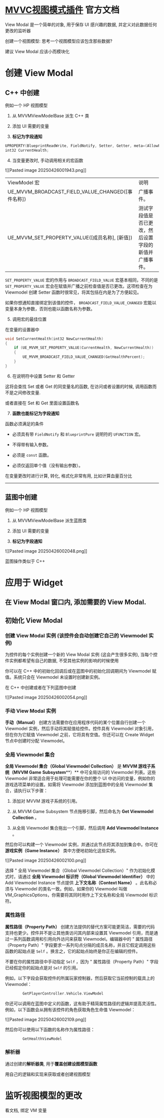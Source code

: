 # [MVVC视图模式插件](https://dev.epicgames.com/documentation/zh-cn/unreal-engine/umg-viewmodel-for-unreal-engine) 官方文档

View Modal 是一个简单的对象, 用于保存 UI 感兴趣的数据, 并定义对此数据任何更改的监听器

创建一个视图模型: 思考一个视图模型应该包含那些数据?

建议 View Modal 应该小而模块化

# 创建 View Modal

## C++ 中创建

例如一个 HP 视图模型

1. 从 MVVMViewModelBase 派生 C++ 类
    
2. 添加 UI 需要的变量

3. **标记为字段通知**

```c++
UPROPERTY(BlueprintReadWrite, FieldNotify, Setter, Getter, meta=(AllowPrivateAccess))
int32 CurrentHealth;
```

4. 当变量更改时, 手动调用相关的宏函数

![[Pasted image 20250426001943.png]]

|   |   |
|---|---|
|ViewModel 宏|说明|
|UE_MVVM_BROADCAST_FIELD_VALUE_CHANGED([事件名称])|广播事件。|
|UE_MVVM_SET_PROPERTY_VALUE([成员名称], [新值])|测试字段值是否已更改，然后设置字段的新值并广播事件。|

`SET_PROPERTY_VALUE` 宏的作用与 `BROADCAST_FIELD_VALUE` 宏基本相同，不同的是 `SET_PROPERTY_VALUE` 宏会在赋值并广播之前检查值是否已更改。这项检查在为 Viewmodel 创建 Setter 函数时很常见，将其包括在内是为了方便起见。

如果你想通知直接绑定到该值的控件， `BROADCAST_FIELD_VALUE_CHANGED` 宏能以变量本身为参数，否则也能以函数名称为参数。

5. 调用宏的最佳位置

在变量的设置器中

```c++
void SetCurrentHealth(int32 NewCurrentHealth)
{
    if (UE_MVVM_SET_PROPERTY_VALUE(CurrentHealth, NewCurrentHealth))
    {
        UE_MVVM_BROADCAST_FIELD_VALUE_CHANGED(GetHealthPercent);
    }
}
```

6. 在说明符中设置 Setter 和 Getter

这将会查找 Set 或者 Get 的同变量名的函数, 在访问或者设置的时候, 调用函数而不是之间修改变量.

或者直接在 Set 和 Get 里面设置函数名

7. **函数也能标记为字段通知**

函数必须满足的条件

- 必须具有带 `FieldNotify` 和 `BlueprintPure` 说明符的 `UFUNCTION` 宏。
    
- 不得带有输入参数。
    
- 必须是 `const` 函数。
    
- 必须仅返回单个值（没有输出参数）。

在变量更改时进行计算, 转化, 格式化非常有用, 比如计算血量百分比

---

## 蓝图中创建

例如一个 HP 视图模型

1. 从 MVVMViewModelBase 派生蓝图类
    
2. 添加 UI 需要的变量
    
3. **标记为字段通知**

![[Pasted image 20250426002048.png]]

蓝图操作类似于 C++

# 应用于 Widget

## 在 View Modal 窗口内, 添加需要的 View Modal.

## 初始化 View Modal

### 创建 View Modal 实例 (该控件会自动创建它自己的 Viewmodel 实例)

为控件的每个实例创建一个新的 View Modal 实例 (这会产生很多实例), 当每个控件实例都希望有自己的数据, 不受其他实例的影响的时候使用

你可以在 C++ 中的初始化回调后或在蓝图中的初始化回调期间为 Viewmodel 赋值。系统只会在 Viewmodel 未设置时创建新实例。

在 C++ 中创建或者在下列蓝图中创建

![[Pasted image 20250426002054.png]]

### 手动 View Modal 实例

**手动（Manual）** 创建方法需要你在应用程序代码的某个位置自行创建一个 Viewmodel 实例，然后手动将其赋值给控件。控件具有 Viewmodel 对象引用，但在你为它赋值 Viewmodel 之前，它将具有空值。你还可以在 Create Widget 节点中创建时分配 Viewmodel。

### 全局 Viewmodel 集合

**全局 Viewmodel 集合（Global Viewmodel Collection）** 是 **MVVM 游戏子系统（MVVM Game** **Subsystem****）** 中可全局访问的 Viewmodel 列表。这些 Viewmodel 非常适合用于处理可能需要在你的整个 UI 中访问的变量，例如你的游戏选项菜单的设置。如需将 Viewmodel 添加到蓝图中的全局 Viewmodel 集合，请执行以下步骤：

1. 添加对 MVVM 游戏子系统的引用。
    
2. 从 MVVM Game Subsystem 节点拖移引脚，然后命名为 **Get Viewmodel Collection** 。
    
3. 从全局 Viewmodel 集合拖出一个引脚，然后调用 **Add Viewmodel Instance** 。

然后你可以构建一个 Viewmodel 实例，并通过此节点将其添加到集合中。你可在 **游戏实例（Game Instance）** 类中方便地初始化这些实例。

![[Pasted image 20250426002100.png]]

选择 " 全局 Viewmodel 集合（Global Viewmodel Collection）" 作为初始化模式时，请通过 **全局 Viewmodel 标识符（Global Viewmodel Identifier）** 中的 Add Viewmodel Instance 节点提供 **上下文名称（Context Name）** 。此名称必须与 Viewmodel 的类名一致。例如，如果你的 Viewmodel 叫做 VM_GraphicsOptions，你需要将其同时用作上下文名称和全局 Viewmodel 标识符。

### 属性路径

**属性路径（Property Path）** 创建方法提供的替代方案可能更简洁，需要的代码支持也更少。控件并不是让其他类访问其内部来设置其 Viewmodel 引用，而是通过一系列函数调用和引用向外访问来获取 Viewmodel。编辑器中的 " 属性路径（Property Path）" 字段要求一系列句点分隔的成员名称，并且它假定调用这些函数的起始点是 `Self` 。换言之，它的起始点始终是你正在编辑的控件。

不要在你的属性路径中手动指定 `Self` ，因为 " 属性路径（Property Path）" 字段已经假定你的起始点是对 `Self` 的引用。

例如，以下字段会获取控件的所属玩家控制器，然后获取它当前控制的载具上的 Viewmodel：

```C++
        GetPlayerController.Vehicle.ViewModel
```

你还可以调用在蓝图中定义的函数，这有助于精简属性路径的逻辑并提高灵活性。例如，以下函数会从拥有该控件的角色获取角色生命值 Viewmodel：

![[Pasted image 20250426002109.png]]

然后你可以使用以下函数的名称作为属性路径：

```C++
        GetHealthViewModel
```

### 解析器

通过创建的**解析器类**, 用于**覆盖创建设图模型函数**

用自己的逻辑和实现来获取或者创建视图模型

# 监听视图模型的更改

看文档, 绑定 VM 变量
